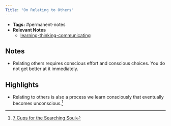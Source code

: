 ```yaml
---
Title: "On Relating to Others"
---
```


- **Tags:** #permanent-notes 
- **Relevant Notes**
	- [learning-thinking-communicating](moc/learning-thinking-communicating.md)

## Notes
- Relating others requires conscious effort and conscious choices. You do not get better at it immediately.

## Highlights
- Relating to others is also a process we learn consciously that eventually becomes unconscious.[^1]

[^1]: [7 Cups for the Searching Soul](notes/books.md)